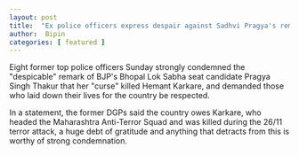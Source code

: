 ```yaml
---
layout: post
title:  "Ex police officers express despair against Sadhvi Pragya's remark "
author:  Bipin
categories: [ featured ]
---
```


Eight former top police officers Sunday strongly condemned the "despicable" remark of BJP's Bhopal Lok Sabha seat candidate Pragya Singh Thakur that her "curse" killed Hemant Karkare, and demanded those who laid down their lives for the country be respected. 

In a statement, the former DGPs said the country owes Karkare, who headed the Maharashtra Anti-Terror Squad and was killed during the 26/11 terror attack, a huge debt of gratitude and anything that detracts from this is worthy of strong condemnation.


 
 
